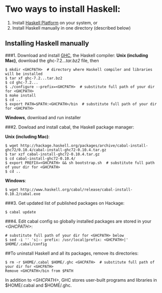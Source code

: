 # Two ways to install Haskell:
1. Install [Haskell Platform](http://hackage.haskell.org/platform/) on your system, or
2. Install Haskell manually in one directory (described below)

## Installing Haskell manually

###1. Download and install [GHC](http://www.haskell.org/ghc/download_ghc_7_2_2#binaries), the Haskell compiler:
**Unix (including Mac)**, download the ghc-7.2...*tar.bz2* file, then

	$ mkdir <GHCPATH>  # directory where Haskell compiler and libraries will be installed
	$ tar xf ghc-7.2...tar.bz2
	$ cd ghc-7.2...
	$ ./configure --prefix=<GHCPATH>  # substitute full path of your dir for <GHCPATH>
	$ make install
	$ cd ..
	$ export PATH=$PATH:<GHCPATH>/bin  # substitute full path of your dir for <GHCPATH>

**Windows**, download and run installer

###2. Dowload and install cabal, the Haskell package manager:

**Unix (including Mac)**:

	$ wget http://hackage.haskell.org/packages/archive/cabal-install-ghc72/0.10.4/cabal-install-ghc72-0.10.4.tar.gz
	$ tar xzf cabal-install-ghc72-0.10.4.tar.gz
	$ cd cabal-install-ghc72-0.10.4/
	$ export PREFIX=<GHCPATH> && sh bootstrap.sh  # substitute full path of your dir for <GHCPATH>
	$ cd ..

**Windows**:

	$ wget http://www.haskell.org/cabal/release/cabal-install-0.10.2/cabal.exe

###3. Get updated list of published packages on Hackage:

	$ cabal update

###4. Edit cabal config so globally installed packages are stored in your *\<GHCPATH\>*:

	# substitute full path of your dir for <GHCPATH> below
	$ sed -i '' 's|-- prefix: /usr/local|prefix: <GHCPATH>|' $HOME/.cabal/config

##To uninstall Haskell and all its packages, remove its directories:

	$ rm -r $HOME/.cabal $HOME/.ghc <GHCPATH>  # substitute full path of your dir for <GHCPATH>
	Remove <GHCPATH>/bin from $PATH

In addition to *\<GHCPATH\>*, GHC stores user-built programs and libraries in $HOME/.cabal and $HOME/.ghc.
